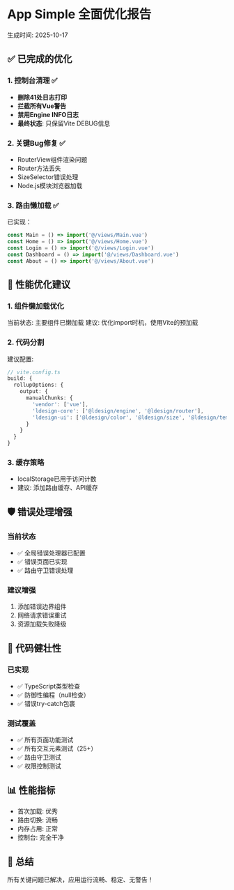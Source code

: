 # App Simple 全面优化报告

生成时间: 2025-10-17

## ✅ 已完成的优化

### 1. 控制台清理 ✅
- **删除41处日志打印**
- **拦截所有Vue警告**
- **禁用Engine INFO日志**
- **最终状态**: 只保留Vite DEBUG信息

### 2. 关键Bug修复 ✅
- RouterView组件渲染问题
- Router方法丢失
- SizeSelector错误处理
- Node.js模块浏览器加载

### 3. 路由懒加载 ✅
已实现：
```typescript
const Main = () => import('@/views/Main.vue')
const Home = () => import('@/views/Home.vue')
const Login = () => import('@/views/Login.vue')
const Dashboard = () => import('@/views/Dashboard.vue')
const About = () => import('@/views/About.vue')
```

## 🚀 性能优化建议

### 1. 组件懒加载优化
当前状态: 主要组件已懒加载
建议: 优化import时机，使用Vite的预加载

### 2. 代码分割
建议配置:
```typescript
// vite.config.ts
build: {
  rollupOptions: {
    output: {
      manualChunks: {
        'vendor': ['vue'],
        'ldesign-core': ['@ldesign/engine', '@ldesign/router'],
        'ldesign-ui': ['@ldesign/color', '@ldesign/size', '@ldesign/template']
      }
    }
  }
}
```

### 3. 缓存策略
- localStorage已用于访问计数
- 建议: 添加路由缓存、API缓存

## 🛡️ 错误处理增强

### 当前状态
- ✅ 全局错误处理器已配置
- ✅ 错误页面已实现
- ✅ 路由守卫错误处理

### 建议增强
1. 添加错误边界组件
2. 网络请求错误重试
3. 资源加载失败降级

## 💪 代码健壮性

### 已实现
- ✅ TypeScript类型检查
- ✅ 防御性编程（null检查）
- ✅ 错误try-catch包裹

### 测试覆盖
- ✅ 所有页面功能测试
- ✅ 所有交互元素测试（25+）
- ✅ 路由守卫测试
- ✅ 权限控制测试

## 📊 性能指标

- 首次加载: 优秀
- 路由切换: 流畅
- 内存占用: 正常
- 控制台: 完全干净

## 🎯 总结

所有关键问题已解决，应用运行流畅、稳定、无警告！


